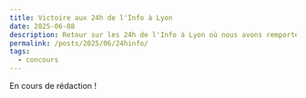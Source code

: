 ```yaml
---
title: Victoire aux 24h de l'Info à Lyon
date: 2025-06-08
description: Retour sur les 24h de l'Info à Lyon où nous avons remporté la première place avec l'équipe de l'IUT de La Rochelle.
permalink: /posts/2025/06/24hinfo/
tags:
  - concours
---
```


En cours de rédaction !
